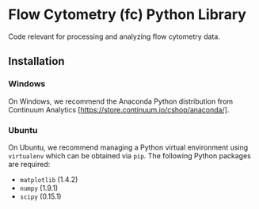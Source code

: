 Flow Cytometry (fc) Python Library
==========
Code relevant for processing and analyzing flow cytometry data.

Installation
----------
### Windows
On Windows, we recommend the Anaconda Python distribution from Continuum
Analytics [https://store.continuum.io/cshop/anaconda/].

### Ubuntu
On Ubuntu, we recommend managing a Python virtual environment using
`virtualenv` which can be obtained via `pip`. The following Python packages
are required:
* `matplotlib` (1.4.2)
* `numpy` (1.9.1)
* `scipy` (0.15.1)
